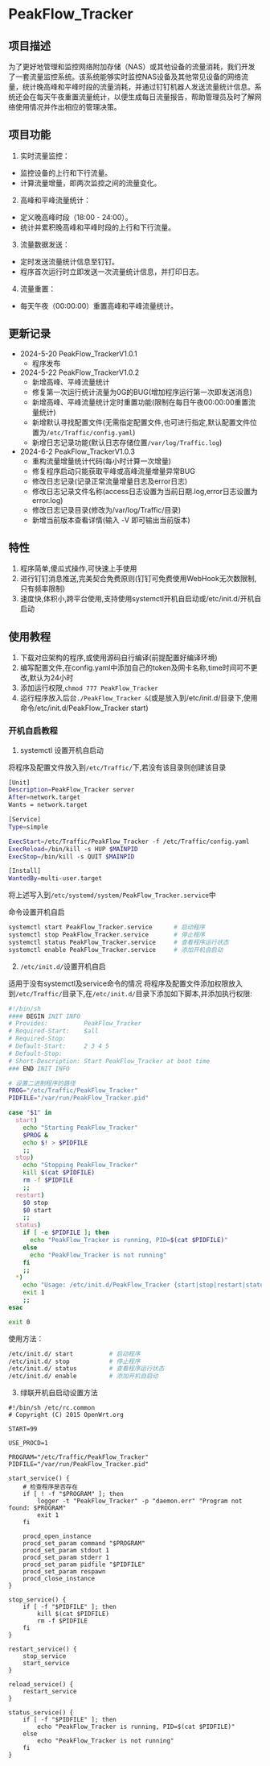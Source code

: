 # PeakFlow_Tracker

## 项目描述
为了更好地管理和监控网络附加存储（NAS）或其他设备的流量消耗，我们开发了一套流量监控系统。该系统能够实时监控NAS设备及其他常见设备的网络流量，统计晚高峰和平峰时段的流量消耗，并通过钉钉机器人发送流量统计信息。系统还会在每天午夜重置流量统计，以便生成每日流量报告，帮助管理员及时了解网络使用情况并作出相应的管理决策。

## 项目功能
1. 实时流量监控：
+ 监控设备的上行和下行流量。
+ 计算流量增量，即两次监控之间的流量变化。
2. 高峰和平峰流量统计：
+ 定义晚高峰时段（18:00 - 24:00）。
+ 统计并累积晚高峰和平峰时段的上行和下行流量。
3. 流量数据发送：
+ 定时发送流量统计信息至钉钉。
+ 程序首次运行时立即发送一次流量统计信息，并打印日志。
4. 流量重置：
+ 每天午夜（00:00:00）重置高峰和平峰流量统计。

## 更新记录

+ 2024-5-20 PeakFlow_TrackerV1.0.1
    + 程序发布
+ 2024-5-22 PeakFlow_TrackerV1.0.2
    + 新增高峰、平峰流量统计
    + 修复第一次运行统计流量为0G的BUG(增加程序运行第一次即发送消息)
    + 新增高峰、平峰流量统计定时重置功能(限制在每日午夜00:00:00重置流量统计)
    + 新增默认寻找配置文件(无需指定配置文件,也可进行指定,默认配置文件位置为`/etc/Traffic/config.yaml`)
    + 新增日志记录功能(默认日志存储位置`/var/log/Traffic.log`)
+ 2024-6-2 PeakFlow_TrackerV1.0.3
    + 重构流量增量统计代码(每小时计算一次增量)
    + 修复程序启动只能获取平峰或高峰流量增量异常BUG
    + 修改日志记录(记录正常流量增量日志及error日志)
    + 修改日志记录文件名称(access日志设置为当前日期.log,error日志设置为error.log)
    + 修改日志记录目录(修改为/var/log/Traffic/目录)
    + 新增当前版本查看详情(输入 -V 即可输出当前版本)

## 特性

1. 程序简单,傻瓜式操作,可快速上手使用
2. 进行钉钉消息推送,完美契合免费原则(钉钉可免费使用WebHook无次数限制,只有频率限制)
3. 速度快,体积小,跨平台使用,支持使用systemctl开机自启动或/etc/init.d/开机自启动

## 使用教程
1. 下载对应架构的程序,或使用源码自行编译(前提配置好编译环境)
2. 编写配置文件,在config.yaml中添加自己的token及网卡名称,time时间可不更改,默认为24小时
3. 添加运行权限,`chmod 777 PeakFlow_Tracker`
4. 运行程序放入后台`./PeakFlow_Tracker &`(或是放入到/etc/init.d/目录下,使用命令/etc/init.d/PeakFlow_Tracker start)

### 开机自启教程
1. systemctl 设置开机自启动

将程序及配置文件放入到`/etc/Traffic/`下,若没有该目录则创建该目录
```bash
[Unit]
Description=PeakFlow_Tracker server
After=network.target
Wants = network.target

[Service]
Type=simple

ExecStart=/etc/Traffic/PeakFlow_Tracker -f /etc/Traffic/config.yaml
ExecReload=/bin/kill -s HUP $MAINPID
ExecStop=/bin/kill -s QUIT $MAINPID

[Install]
WantedBy=multi-user.target
```
将上述写入到`/etc/systemd/system/PeakFlow_Tracker.service`中

命令设置开机自启
```bash
systemctl start PeakFlow_Tracker.service      # 启动程序
systemctl stop PeakFlow_Tracker.service       # 停止程序
systemctl status PeakFlow_Tracker.service     # 查看程序运行状态
systemctl enable PeakFlow_Tracker.service     # 添加开机自启动
```
2. `/etc/init.d/`设置开机自启

适用于没有systemctl及service命令的情况
将程序及配置文件添加权限放入到`/etc/Traffic/`目录下,在`/etc/init.d/`目录下添加如下脚本,并添加执行权限:
```bash
#!/bin/sh
#### BEGIN INIT INFO
# Provides:          PeakFlow_Tracker
# Required-Start:    $all
# Required-Stop:
# Default-Start:     2 3 4 5
# Default-Stop:
# Short-Description: Start PeakFlow_Tracker at boot time
### END INIT INFO

# 设置二进制程序的路径
PROG="/etc/Traffic/PeakFlow_Tracker"
PIDFILE="/var/run/PeakFlow_Tracker.pid"

case "$1" in
  start)
    echo "Starting PeakFlow_Tracker"
    $PROG &
    echo $! > $PIDFILE
    ;;
  stop)
    echo "Stopping PeakFlow_Tracker"
    kill $(cat $PIDFILE)
    rm -f $PIDFILE
    ;;
  restart)
    $0 stop
    $0 start
    ;;
  status)
    if [ -e $PIDFILE ]; then
      echo "PeakFlow_Tracker is running, PID=$(cat $PIDFILE)"
    else
      echo "PeakFlow_Tracker is not running"
    fi
    ;;
  *)
    echo "Usage: /etc/init.d/PeakFlow_Tracker {start|stop|restart|status}"
    exit 1
    ;;
esac

exit 0
```
使用方法：
```bash
/etc/init.d/ start          # 启动程序
/etc/init.d/ stop           # 停止程序
/etc/init.d/ status         # 查看程序运行状态
/etc/init.d/ enable         # 添加开机自启动
```

3. 绿联开机自启动设置方法

```
#!/bin/sh /etc/rc.common
# Copyright (C) 2015 OpenWrt.org

START=99

USE_PROCD=1

PROGRAM="/etc/Traffic/PeakFlow_Tracker"
PIDFILE="/var/run/PeakFlow_Tracker.pid"

start_service() {
    # 检查程序是否存在
    if [ ! -f "$PROGRAM" ]; then
        logger -t "PeakFlow_Tracker" -p "daemon.err" "Program not found: $PROGRAM"
        exit 1
    fi

    procd_open_instance
    procd_set_param command "$PROGRAM"
    procd_set_param stdout 1
    procd_set_param stderr 1
    procd_set_param pidfile "$PIDFILE"
    procd_set_param respawn
    procd_close_instance
}

stop_service() {
    if [ -f "$PIDFILE" ]; then
        kill $(cat $PIDFILE)
        rm -f $PIDFILE
    fi
}

restart_service() {
    stop_service
    start_service
}

reload_service() {
    restart_service
}

status_service() {
    if [ -f "$PIDFILE" ]; then
        echo "PeakFlow_Tracker is running, PID=$(cat $PIDFILE)"
    else
        echo "PeakFlow_Tracker is not running"
    fi
}
```

